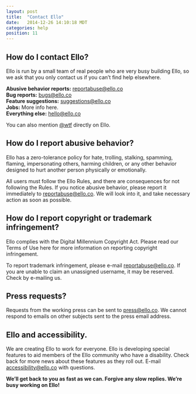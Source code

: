 ```yaml
---
layout: post
title:  "Contact Ello"
date:   2014-12-26 14:10:18 MDT
categories: help
position: 11
---
```

## How do I contact Ello?

Ello is run by a small team of real people who are very busy building Ello, so we ask that you only contact us if you can’t find help elsewhere.

**Abusive behavior reports:** [reportabuse@ello.co](mailto:reportabuse@ello.co)  
**Bug reports:** [bugs@ello.co](mailto:bugs@ello.co)  
**Feature suggestions:** [suggestions@ello.co](mailto:suggestions@ello.co)  
**Jobs:** More info here.  
**Everything else:** [hello@ello.co](mailto:hello@ello.co)  

You can also mention [@wtf](/wtf) directly on Ello.

## How do I report abusive behavior?

Ello has a zero-tolerance policy for hate, trolling, stalking, spamming, flaming, impersonating others, harming children, or any other behavior designed to hurt another person physically or emotionally.

All users must follow the Ello Rules, and there are consequences for not following the Rules. If you notice abusive behavior, please report it immediately to [reportabuse@ello.co](mailto:reportabuse@ello.co). We will look into it, and take necessary action as soon as possible.

## How do I report copyright or trademark infringement?

Ello complies with the Digital Millennium Copyright Act. Please read our Terms of Use here for more information on reporting copyright infringement.

To report trademark infringement, please e-mail [reportabuse@ello.co](mailto:reportabuse@ello.co). If you are unable to claim an unassigned username, it may be reserved. Check by e-mailing us.

## Press requests?

Requests from the working press can be sent to [press@ello.co](mailto:press@ello.co). We cannot respond to emails on other subjects sent to the press email address.

## Ello and accessibility.

We are creating Ello to work for everyone. Ello is developing special features to aid members of the Ello community who have a disability. Check back for more news about these features as they roll out. E-mail [accessibility@ello.co](mailto:accessibility@ello.co) with questions.

**We’ll get back to you as fast as we can. Forgive any slow replies. We’re busy working on Ello!**

